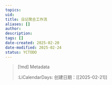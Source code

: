 ```yaml
---
topics: 
uid: 
title: 日记聚合工作流
aliases: []
author: 
description: 
tags: []
date-created: 2025-02-20
date-modified: 2025-02-24
status: YCTODO
---
```


> [!md] Metadata
>
>
> :LiCalendarDays: 创建日期：[[2025-02-21]]
